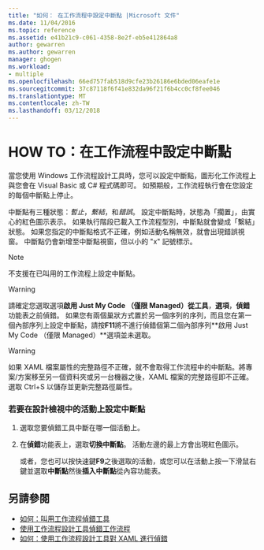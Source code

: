 ```yaml
---
title: "如何： 在工作流程中設定中斷點 |Microsoft 文件"
ms.date: 11/04/2016
ms.topic: reference
ms.assetid: e41b21c9-c061-4358-8e2f-eb5e412864a8
author: gewarren
ms.author: gewarren
manager: ghogen
ms.workload:
- multiple
ms.openlocfilehash: 66ed757fab518d9cfe23b26186e6bded06eafe1e
ms.sourcegitcommit: 37c87118f6f41e832da96f21f6b4cc0cf8fee046
ms.translationtype: MT
ms.contentlocale: zh-TW
ms.lasthandoff: 03/12/2018
---
```

# <a name="how-to-set-breakpoints-in-workflows"></a>HOW TO：在工作流程中設定中斷點
當您使用 Windows 工作流程設計工具時，您可以設定中斷點，圖形化工作流程上與您會在 Visual Basic 或 C# 程式碼即可。 如預期般，工作流程執行會在您設定的每個中斷點上停止。

 中斷點有三種狀態：*暫止*，*繫結*，和*錯誤*。 設定中斷點時，狀態為「擱置」，由實心的紅色圖示表示。 如果執行階段已載入工作流程型別，中斷點就會變成「繫結」狀態。 如果您指定的中斷點格式不正確，例如活動名稱無效，就會出現錯誤視窗。 中斷點仍會新增至中斷點視窗，但以小的 "x" 記號標示。

> [!NOTE]
> 不支援在已叫用的工作流程上設定中斷點。

> [!WARNING]
> 請確定您選取選項**啟用 Just My Code （僅限 Managed）**從**工具**，**選項**，**偵錯**功能表之前偵錯。 如果您有兩個巢狀方式置於另一個序列的序列，而且您在第一個內部序列上設定中斷點，請按**F11**將不進行偵錯個第二個內部序列**啟用 Just My Code （僅限 Managed）**選項並未選取。

> [!WARNING]
> 如果 XAML 檔案屬性的完整路徑不正確，就不會取得工作流程中的中斷點。將專案/方案移至另一個資料夾或另一台機器之後，XAML 檔案的完整路徑即不正確。選取 Ctrl+S 以儲存並更新完整路徑屬性。

### <a name="to-set-a-breakpoint-on-an-activity-in-the-design-view"></a>若要在設計檢視中的活動上設定中斷點

1.  選取您要偵錯工具中斷在哪一個活動上。

2.  在**偵錯**功能表上，選取**切換中斷點**。 活動左邊的最上方會出現紅色圖示。

     或者，您也可以按快速鍵**F9**之後選取的活動，或您可以在活動上按一下滑鼠右鍵並選取**中斷點**然後**插入中斷點**從內容功能表。

## <a name="see-also"></a>另請參閱

- [如何：叫用工作流程偵錯工具](../workflow-designer/how-to-invoke-the-workflow-debugger.md)
- [使用工作流程設計工具偵錯工作流程](../workflow-designer/debugging-workflows-with-the-workflow-designer.md)
- [如何：使用工作流程設計工具對 XAML 進行偵錯](../workflow-designer/how-to-debug-xaml-with-the-workflow-designer.md)